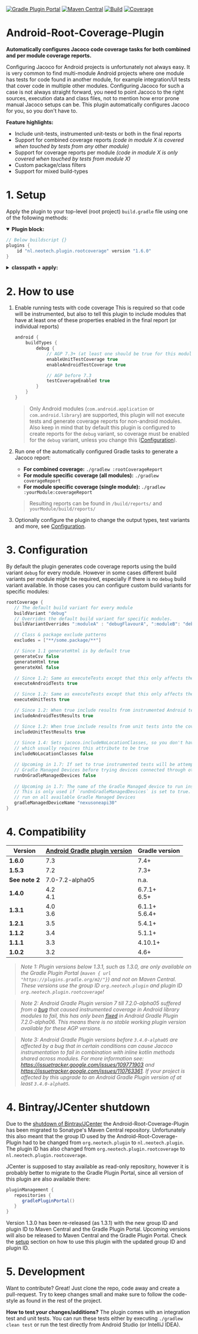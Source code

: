 [![Gradle Plugin Portal](https://img.shields.io/maven-metadata/v/https/plugins.gradle.org/m2/nl.neotech.plugin/android-root-coverage-plugin/maven-metadata.xml.svg?label=Gradle%20Plugin%20Portal)](https://plugins.gradle.org/plugin/nl.neotech.plugin.rootcoverage)
[![Maven Central](https://img.shields.io/maven-central/v/nl.neotech.plugin/android-root-coverage-plugin?label=Maven%20Central)](https://search.maven.org/artifact/nl.neotech.plugin/android-root-coverage-plugin)
[![Build](https://github.com/NeoTech-Software/Android-Root-Coverage-Plugin/actions/workflows/build.yml/badge.svg?branch=master)](https://github.com/NeoTech-Software/Android-Root-Coverage-Plugin/actions/workflows/build.yml)
[![Coverage](https://img.shields.io/codecov/c/gh/NeoTech-Software/Android-Root-Coverage-Plugin/branch/master?token=4I3MXF2WLX)](https://app.codecov.io/gh/NeoTech-Software/Android-Root-Coverage-Plugin/branch/master)

# Android-Root-Coverage-Plugin
**Automatically configures Jacoco code coverage tasks for both combined and per module coverage reports.**

Configuring Jacoco for Android projects is unfortunately not always easy. It is very common to find multi-module Android
projects where one module has tests for code found in another module, for example integration/UI tests that cover code
in multiple other modules. Configuring Jacoco for such a case is not always straight forward, you need to point Jacoco
to the right sources, execution data and class files, not to mention how error prone manual Jacoco setups can be. This
plugin automatically configures Jacoco for you, so you don't have to.

**Feature highlights:**
- Include unit-tests, instrumented unit-tests or both in the final reports
- Support for combined coverage reports *(code in module X is covered when touched by tests from any other module)*
- Support for coverage reports per module *(code in module X is only covered when touched by tests from module X)*
- Custom package/class filters
- Support for mixed build-types

# 1. Setup
Apply the plugin to your top-level (root project) `build.gradle` file using one of the
following methods:

<details open>
  <summary><strong>Plugin block:</strong></summary>

  ```groovy
  // Below buildscript {}
  plugins {
      id "nl.neotech.plugin.rootcoverage" version "1.6.0"
  }
  ```
</details>

<details>
  <summary><strong>classpath + apply:</strong></summary>

   ```groovy
   apply plugin: 'nl.neotech.plugin.rootcoverage'
   
   buildscript {
      dependencies {
         classpath 'nl.neotech.plugin:android-root-coverage-plugin:1.6.0'
      }
   }
   ```
</details>


# 2. How to use

1. Enable running tests with code coverage
   This is required so that code will be instrumented, but also to tell this plugin to include
   modules that have at least one of these properties enabled in the final report (or individual
   reports)

   ```groovy
   android {
       buildTypes {
           debug {
               // AGP 7.3+ (at least one should be true for this module to be included in the reporting)
               enableUnitTestCoverage true
               enableAndroidTestCoverage true
   
               // AGP before 7.3
               testCoverageEnabled true
           }
       }
   }
   ```

   > Only Android modules (`com.android.application` or `com.android.library`) are supported, this plugin will not execute
   tests and generate coverage reports for non-android modules. Also keep in mind that by default
   this plugin is configured to create reports for the `debug` variant, so coverage must be
   enabled for the `debug` variant, unless you change this ([Configuration](#3-configuration)).

2. Run one of the automatically configured Gradle tasks to generate a Jacoco report:
   - **For combined coverage:** `./gradlew :rootCoverageReport`
   - **For module specific coverage (all modules):** `./gradlew coverageReport`
   - **For module specific coverage (single module):** `./gradlew :yourModule:coverageReport`

   > Resulting reports can be found in `/build/reports/` and `yourModule/build/reports/`

3. Optionally configure the plugin to change the output types, test variants and more, see
   [Configuration](#3-configuration).


# 3. Configuration
By default the plugin generates code coverage reports using the build variant `debug` for every
module. However in some cases different build variants per module might be required, especially if
there is no `debug` build variant available. In those cases you can configure custom build variants
for specific modules:

```groovy
rootCoverage {
   // The default build variant for every module
   buildVariant "debug"
   // Overrides the default build variant for specific modules.
   buildVariantOverrides ":moduleA" : "debugFlavourA", ":moduleB": "debugFlavourA"

   // Class & package exclude patterns
   excludes = ["**/some.package/**"]

   // Since 1.1 generateHtml is by default true
   generateCsv false
   generateHtml true
   generateXml false

   // Since 1.2: Same as executeTests except that this only affects the instrumented Android tests
   executeAndroidTests true

   // Since 1.2: Same as executeTests except that this only affects the unit tests
   executeUnitTests true

   // Since 1.2: When true include results from instrumented Android tests into the coverage report
   includeAndroidTestResults true

   // Since 1.2: When true include results from unit tests into the coverage report
   includeUnitTestResults true
   
   // Since 1.4: Sets jacoco.includeNoLocationClasses, so you don't have to. Helpful when using Robolectric
   // which usually requires this attribute to be true
   includeNoLocationClasses false

   // Upcoming in 1.7: If set to true instrumented tests will be attempt to run on
   // Gradle Managed Devices before trying devices connected through other means (ADB).
   runOnGradleManagedDevices false
   
   // Upcoming in 1.7: The name of the Gradle Managed device to run instrumented tests on.
   // This is only used if `runOnGradleManagedDevices` is set to true. If not given tests will be
   // run on all available Gradle Managed Devices
   gradleManagedDeviceName "nexusoneapi30"
}
```


# 4. Compatibility
| Version        | [Android Gradle plugin version](https://developer.android.com/studio/releases/gradle-plugin#updating-gradle) | Gradle version    |
|----------------|--------------------------------------------------------------------------------------------------------------|-------------------|
| **1.6.0**      | 7.3                                                                                                          | 7.4+              |
| **1.5.3**      | 7.2                                                                                                          | 7.3+              |
| **See note 2** | 7.0-7.2-alpha05                                                                                              | n.a.              |
| **1.4.0**      | 4.2<br/>4.1                                                                                                  | 6.7.1+<br/>6.5+   |
| **1.3.1**      | 4.0<br/>3.6                                                                                                  | 6.1.1+<br/>5.6.4+ |
| **1.2.1**      | 3.5                                                                                                          | 5.4.1+            |
| **1.1.2**      | 3.4                                                                                                          | 5.1.1+            |
| **1.1.1**      | 3.3                                                                                                          | 4.10.1+           |
| **1.0.2**      | 3.2                                                                                                          | 4.6+              |

> *Note 1: Plugin versions below 1.3.1, such as 1.3.0, are only available on the Gradle Plugin Portal
(`maven { url "https://plugins.gradle.org/m2/"}`) and not on Maven Central. These versions use the
group ID `org.neotech.plugin` and plugin ID `org.neotech.plugin.rootcoverage`!*

> *Note 2: Android Gradle Plugin version 7 till 7.2.0-alpha05 suffered from a
[bug](https://issuetracker.google.com/issues/195860510) that caused instrumented coverage in Android library modules to fail, this has only been
[fixed](https://github.com/NeoTech-Software/Android-Root-Coverage-Plugin/issues/36#issuecomment-977241070)
in Android Gradle Plugin 7.2.0-alpha06. This means there is no stable working plugin version available for these AGP versions.*

> *Note 3: Android Gradle Plugin versions before `3.4.0-alpha05` are affected by a bug that in certain conditions can 
cause Jacoco instrumentation to fail in combination with inline kotlin methods shared across modules. For more information
see: <https://issuetracker.google.com/issues/109771903> and <https://issuetracker.google.com/issues/110763361>.
If your project is affected by this upgrade to an Android Gradle Plugin version of at least `3.4.0-alpha05`.*


# 4. Bintray/JCenter shutdown
Due to the [shutdown of Bintray/JCenter](https://jfrog.com/blog/into-the-sunset-bintray-jcenter-gocenter-and-chartcenter/)
the Android-Root-Coverage-Plugin has been migrated to Sonatype's Maven Central repository. Unfortunately this also
meant that the group ID used by the Android-Root-Coverage-Plugin had to be changed from `org.neotech.plugin` to
`nl.neotech.plugin`. The plugin ID has also changed from `org.neotech.plugin.rootcoverage` to `nl.neotech.plugin.rootcoverage`.

 JCenter is supposed to stay available as read-only repository, however it is probably better to migrate to
 the Gradle Plugin Portal, since all version of this plugin are also available there:
```groovy
pluginManagement {
   repositories {
      gradlePluginPortal()
   }
}
```
Version 1.3.0 has been re-released (as 1.3.1) with the new group ID and plugin ID to Maven Central and the
Gradle Plugin Portal. Upcoming versions will also be released to Maven Central and the Gradle Plugin Portal.
Check the [setup](#1-setup) section on how to use this plugin with the updated group ID and plugin ID.


# 5. Development
Want to contribute? Great! Just clone the repo, code away and create a pull-request. Try to keep changes small and make
sure to follow the code-style as found in the rest of the project.

**How to test your changes/additions?**
The plugin comes with an integration test and unit tests. You can run these tests either by executing
`./gradlew clean test` or run the test directly from Android Studio (or IntelliJ IDEA).
